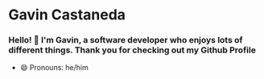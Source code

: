 # Gavin Castaneda
### Hello! 👋 I'm Gavin, a software developer who enjoys lots of different things. Thank you for checking out my Github Profile
- 😄 Pronouns: he/him

<!--
**gooop/gooop** is a ✨ _special_ ✨ repository because its `README.md` (this file) appears on your GitHub profile.

Here are some ideas to get you started:

- 👯 I’m looking to collaborate on ...
- 🤔 I’m looking for help with ...
- 💬 Ask me about ...
- 📫 How to reach me: ...
- ⚡ Fun fact: ...
-->
